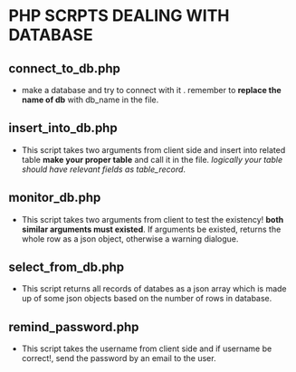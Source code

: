 # PHP SCRPTS DEALING WITH DATABASE
## connect_to_db.php
- make a database and try to connect with it . remember to **replace the name of db** with db_name in the file.
  
  
## insert_into_db.php
- This script takes two arguments from client side and insert into related table **make your proper table** and call it in the file. *logically your table should have relevant fields as table_record*.
 
## monitor_db.php
- This script takes two arguments from client to test the existency! **both similar arguments must existed**. If arguments be existed, returns the whole row as a json object, otherwise a warning dialogue.

## select_from_db.php
- This script returns all records of databes as a json array which is made up of some json objects based on the number of rows in database.

## remind_password.php
- This script takes the username from client side and if username be correct!, send the password by an email to the user.
